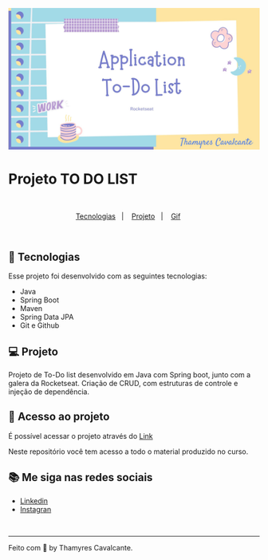 
![](geral/Capa.jpg)

# Projeto TO DO LIST

<br>

<p align="center">
  <a href="#-tecnologias">Tecnologias</a>&nbsp;&nbsp;&nbsp;|&nbsp;&nbsp;&nbsp;  
  <a href="#-projeto">Projeto</a>&nbsp;&nbsp;&nbsp;|&nbsp;&nbsp;&nbsp;  
  <a href="#-gif">Gif</a>&nbsp;&nbsp;&nbsp;&nbsp;&nbsp;&nbsp;
</p>

<br>

## 🚀 Tecnologias

Esse projeto foi desenvolvido com as seguintes tecnologias:
- Java
- Spring Boot
- Maven
- Spring Data JPA
- Git e Github


## 💻 Projeto

Projeto de To-Do list desenvolvido em Java com Spring boot, junto com a galera da Rocketseat. Criação de CRUD, com estruturas de controle e injeção de dependência.


## 📁 Acesso ao projeto

É possível acessar o projeto através do [Link](https://github.com/Thamyresmya/Rocketseat-Aplicacao-To-Do-List)

Neste repositório você tem acesso a todo o material produzido no curso.


## 📚 Me siga nas redes sociais

- [Linkedin](https://www.linkedin.com/in/thamyrescavalcante/)
- [Instagran](https://www.instagram.com/thamyres__cavalcante/)

<br>

---

Feito com 💜 by Thamyres Cavalcante.




